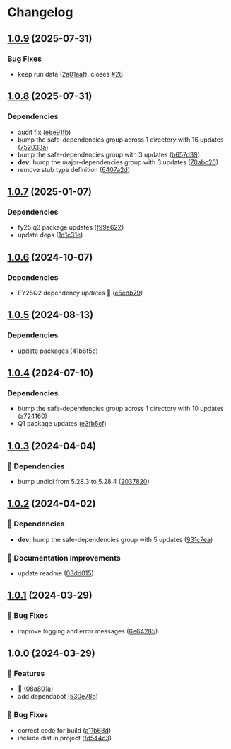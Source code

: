 # Changelog

## [1.0.9](https://github.com/agrc/validate-address-action/compare/v1.0.8...v1.0.9) (2025-07-31)


### Bug Fixes

* keep run data ([2a01aaf](https://github.com/agrc/validate-address-action/commit/2a01aafab969f872e79e3d56b382a845451881b0)), closes [#28](https://github.com/agrc/validate-address-action/issues/28)

## [1.0.8](https://github.com/agrc/validate-address-action/compare/v1.0.7...v1.0.8) (2025-07-31)


### Dependencies

* audit fix ([e6e91fb](https://github.com/agrc/validate-address-action/commit/e6e91fbecf73f2f89ad94a24be4ceaa5f043bf44))
* bump the safe-dependencies group across 1 directory with 16 updates ([752033a](https://github.com/agrc/validate-address-action/commit/752033ae0e07e1472015e2d0ae02d6d4e5e46276))
* bump the safe-dependencies group with 3 updates ([b657d39](https://github.com/agrc/validate-address-action/commit/b657d393121f2fd80992896965414093e004f38b))
* **dev:** bump the major-dependencies group with 3 updates ([70abc26](https://github.com/agrc/validate-address-action/commit/70abc269cafbcd47c517414dad9e6ede40335bf0))
* remove stub type definition ([6407a2d](https://github.com/agrc/validate-address-action/commit/6407a2d251d2c883e0478a65b4f8b1e033493a30))

## [1.0.7](https://github.com/agrc/validate-address-action/compare/v1.0.6...v1.0.7) (2025-01-07)


### Dependencies

* fy25 q3 package updates ([f99e622](https://github.com/agrc/validate-address-action/commit/f99e62286ea5a4c06210146992b04f790af61243))
* update deps ([1d1c31e](https://github.com/agrc/validate-address-action/commit/1d1c31ed8a43043ce635e976f66e47e6bc739954))

## [1.0.6](https://github.com/agrc/validate-address-action/compare/v1.0.5...v1.0.6) (2024-10-07)


### Dependencies

* FY25Q2 dependency updates 🌲 ([e5edb79](https://github.com/agrc/validate-address-action/commit/e5edb79fbedb27ed1b66665f4f5fb8f3d48d54e7))

## [1.0.5](https://github.com/agrc/validate-address-action/compare/v1.0.4...v1.0.5) (2024-08-13)


### Dependencies

* update packages ([41b6f5c](https://github.com/agrc/validate-address-action/commit/41b6f5c21c1da34d625bc74bc187b6af89677954))

## [1.0.4](https://github.com/agrc/validate-address-action/compare/v1.0.3...v1.0.4) (2024-07-10)


### Dependencies

* bump the safe-dependencies group across 1 directory with 10 updates ([a724160](https://github.com/agrc/validate-address-action/commit/a7241601475ff406e9b97fedc7ebbe9dbfacc7ba))
* Q1 package updates ([e3fb5cf](https://github.com/agrc/validate-address-action/commit/e3fb5cf8fd226fb3d98f428ec3e779670763e992))

## [1.0.3](https://github.com/agrc/validate-address-action/compare/v1.0.2...v1.0.3) (2024-04-04)


### 🌲 Dependencies

* bump undici from 5.28.3 to 5.28.4 ([2037820](https://github.com/agrc/validate-address-action/commit/2037820f27a264948d7203f81e3ccb7128d9aa21))

## [1.0.2](https://github.com/agrc/validate-address-action/compare/v1.0.1...v1.0.2) (2024-04-02)


### 🌲 Dependencies

* **dev:** bump the safe-dependencies group with 5 updates ([931c7ea](https://github.com/agrc/validate-address-action/commit/931c7ea2dd3843d8f39d892d5287b396a9096858))


### 📖 Documentation Improvements

* update readme ([03dd015](https://github.com/agrc/validate-address-action/commit/03dd01515a3602cfa9c1dd4aea6ac99e0f916839))

## [1.0.1](https://github.com/agrc/validate-address-action/compare/v1.0.0...v1.0.1) (2024-03-29)


### 🐛 Bug Fixes

* improve logging and error messages ([6e64285](https://github.com/agrc/validate-address-action/commit/6e64285ec91a2477c9b0cb6eb6667749aaffe728))

## 1.0.0 (2024-03-29)


### 🚀 Features

* 🎉 ([08a801a](https://github.com/agrc/validate-address-action/commit/08a801a38d69cc796ae13fc31ccd8861bf082c56))
* add dependabot ([530e78b](https://github.com/agrc/validate-address-action/commit/530e78b1e0f6f9eb6e27f87d60ac12aa6377773d))


### 🐛 Bug Fixes

* correct code for build ([a11b68d](https://github.com/agrc/validate-address-action/commit/a11b68dbb4288b7587bf06144a33994898325c19))
* include dist in project ([fd544c3](https://github.com/agrc/validate-address-action/commit/fd544c3f7a479cd9f2fed63575965b179ba70c93))

